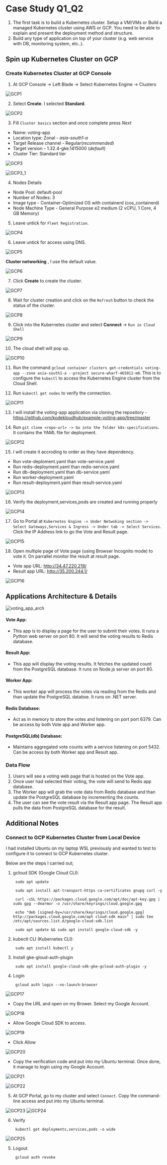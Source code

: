 # Case Study Q1_Q2
1. The first task is to build a Kubernetes cluster. Setup a VM/VMs or Build a managed
Kubernetes cluster using AWS or GCP. You need to be able to explain and present the
deployment method and structure.
2. Build any type of application on top of your cluster (e.g. web service with DB, monitoring
system, etc..).

## Spin up Kubernetes Cluster on GCP

### Create Kubernetes Cluster at GCP Console

1. At GCP Console -> Left Blade -> Select Kubernetes Engine -> Clusters

![GCP1](./image/GCP_1.jpg)

2. Select __Create__. I selected __Standard__.

![GCP2](./image/GCP_2.jpg)

3. Fill `Cluster basics` section and once complete press *Next*
- Name: voting-app
- Location type: Zonal - *asia-south1-a*
- Target Release channel - Regular(*recommended*)
- Target version - 1.32.4-gke.1415000 (*default*)
- Cluster Tier: Standard tier  

![GCP3](./image/GCP_3.jpg)

![GCP3_1](./image/GCP_3_1.jpg)

4. Nodes Details
- Node Pool: default-pool
- Number of Nodes: 3
- Image type - Container-Optimized OS with containerd (cos_containerd)
- Node Machine Type - General Purpose e2 medium (2 vCPU, 1 Core, 4 GB Memory)

5. Leave untick for `Fleet Registration`.

![GCP4](./image/GCP_4.jpg)

6. Leave untick for access using DNS.

![GCP5](./image/GCP_5.jpg)

__Cluster networking__ , I use the default value.

![GCP6](./image/GCP_6.jpg)

7. Click __Create__ to create the cluster.

![GCP7](./image/GCP_7.jpg)

8. Wait for cluster creation and click on the `Refresh` button to check the status of the cluster.

![GCP8](./image/GCP_8.jpg)

9. Click into the Kubernetes cluster and select __Connect__ -> `Run in Cloud Shell`

![GCP9](./image/GCP_9.jpg)

10. The cloud shell will pop up. 

![GCP10](./image/GCP_10.jpg)

11. Run the command `gcloud container clusters get-credentials voting-app --zone asia-south1-a --project secure-wharf-465012-m0`. This is to configure the `kubectl` to access the Kubernetes Engine cluster from the Cloud Shell.

12. Run `kubectl get nodes` to verify the connection.

![GCP11](./image/GCP_11.jpg)

13. I will install the voting-app application via cloning the repository - https://github.com/kodekloudhub/example-voting-app/tree/master

14. Run `git clone <repo-url> -> Go into the folder k8s-specifications`. It contains the YAML file for deployment.

![GCP12](./image/GCP_12.jpg)

15. I will create it accroding to order as they have dependency.
- Run vote-deploment.yaml than vote-service.yaml
- Run redis-deployment.yaml than redis-service.yaml
- Run db-deployment.yaml than db-service.yaml
- Run worker-deployment.yaml
- Run result-deployment.yaml than result-service.yaml

![GCP13](./image/GCP_13.jpg)

16. Verify the deployment,services,pods are created and running properly

![GCP14](./image/GCP_14.jpg)

17. Go to Portal at `Kubernetes Engine -> Under Netwoking section -> Select Gateways,Services & Ingress -> Under tab -> Select Services`. Click the IP Address link to go the Vote and Result page.

![GCP15](./image/GCP_15.jpg)

18. Open multiple page of Vote page (using Browser Incognito mode) to vote it. On parrallel monitor the result at result page.

- Vote app URL: http://34.47.220.219/ 
- Result app URL: http://35.200.244.1/

![GCP16](./image/GCP_16.jpg)

## Applications Architecture & Details

![voting_app_arch](./image/voting-app.jpg)

#### Vote App:
- This app is to display a page for the user to submit their votes. It runs a Python web server on port 80. It will send the voting results to Redis database.

#### Result App:
- This app will display the voting results. It fetches the updated count from the PostgreSQL database. It runs on Node.js server on port 80.

#### Worker App:
- This worker app will process the votes via reading from the Redis and than update the PostgreSQL databse. It runs on .NET server.

#### Redis Database:
- Act as in memory to store the votes and listening on port port 6379. Can be access by both Vote app and Worker app.

#### PostgreSQL(db) Database:
- Maintains aggregated vote counts with a service listening on port 5432. Can be access by both Worker app and Result app.

### Data Flow
1. Users will see a voting web page that is hosted on the Vote app.
2. Once user had selected their voting, the vote will send to Redis app database.
3. The Worker app will grab the vote data from Redis database and than update the PostgreSQL database by incrementing the counts.
4. The user can see the vote result via the Result app page. The Result app pulls the data from PostgreSQL database for the result.

## Additional Notes

### Connect to GCP Kubernetes Cluster from Local Device

I had installed Ubuntu on my laptop WSL previously and wanted to test to configure it to connect to GCP Kubernetes cluster.

Below are the steps I carried out; 

1. gcloud SDK (Google Cloud CLI):

        sudo apt update

        sudo apt install apt-transport-https ca-certificates gnupg curl -y

        curl -sSL https://packages.cloud.google.com/apt/doc/apt-key.gpg | sudo gpg --dearmor -o /usr/share/keyrings/cloud.google.gpg

        echo "deb [signed-by=/usr/share/keyrings/cloud.google.gpg] http://packages.cloud.google.com/apt cloud-sdk main" | sudo tee /etc/apt/sources.list.d/google-cloud-sdk.list

        sudo apt update && sudo apt install google-cloud-sdk -y

2. kubectl CLI (Kubernetes CLI): 

        sudo apt install kubectl y

3. Install gke-gloud-auth-plugin

        sudo apt install google-cloud-sdk-gke-gcloud-auth-plugin -y

4. Login

        gcloud auth login --no-launch-browser

![GCP17](./image/GCP_17.jpg)

- Copy the URL and open on my Brower. Select my Google Account.

![GCP18](./image/GCP_18.jpg)

- Allow Google Cloud SDK to access.

![GCP19](./image/GCP_19.jpg)

- Click Allow

![GCP20](./image/GCP_20.jpg)

- Copy the verification code and put into my Ubuntu terminal. Once done, it manage to login using my Google Account.

![GCP21](./image/GCP_21.jpg)

![GCP22](./image/GCP_22.jpg)

5. At GCP Portal, go to my cluster and select `Connect`. Copy the command-line access and put into my Ubuntu terminal. 

![GCP23](./image/GCP_23.jpg)
![GCP24](./image/GCP_24.jpg)

6. Verify

        kubectl get deployments,services,pods -o wide

![GCP25](./image/GCP_25.jpg)


5. Logout

        gcloud auth revoke

